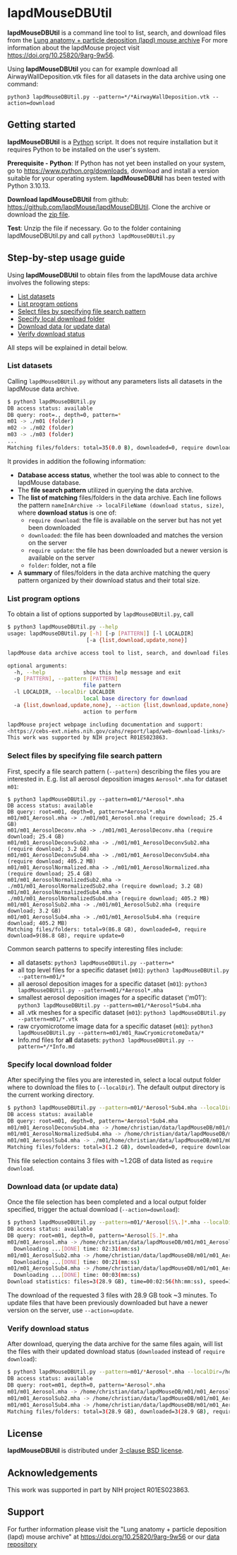 # lapdMouseDBUtil

**lapdMouseDBUtil** is a command line tool to list, search, and download
files from the [Lung anatomy + particle deposition (lapd) mouse
archive](https://cebs-ext.niehs.nih.gov/cahs/report/lapd/web-download-links)
For more information about the lapdMouse project visit
<https://doi.org/10.25820/9arg-9w56>.

Using **lapdMouseDBUtil** you can for example download all
AirwayWallDeposition.vtk files for all datasets in the data archive
using one command:

`python3 lapdMouseDBUtil.py --pattern=*/*AirwayWallDeposition.vtk --action=download`

## Getting started

**lapdMouseDBUtil** is a [Python](https://www.python.org/download) script. It
does not require installation but it requires Python to be installed on the
user's system.

**Prerequisite - Python**: If Python has not yet been installed on your system, go
to <https://www.python.org/downloads>, download and install a version suitable
for your operating system. **lapdMouseDBUtil** has been tested with Python 3.10.13.

**Download lapdMouseDBUtil** from github:
<https://github.com/lapdMouse/lapdMouseDBUtil>. Clone the archive or
download the [zip file](https://github.com/lapdMouse/lapdMouseDBUtil/archive/refs/heads/master.zip).

**Test**: Unzip the file if necessary. Go to the folder containing lapdMouseDBUtil.py and call
`python3 lapdMouseDBUtil.py`

## Step-by-step usage guide

Using **lapdMouseDBUtil** to obtain files from the lapdMouse data archive involves
the following steps:

  - [List datasets](#list-datasets)
  - [List program options](#list-program-options)
  - [Select files by specifying file search
    pattern](#select-files-by-specifying-file-search-pattern)
  - [Specify local download folder](#specify-local-download-folder)
  - [Download data (or update data)](#download-data-or-update-data)
  - [Verify download status](#verify-download-status)

All steps will be explained in detail below.

### List datasets

Calling `lapdMouseDBUtil.py` without any parameters lists all datasets in the
lapdMouse data archive.

```sh
$ python3 lapdMouseDBUtil.py
DB access status: available
DB query: root=., depth=0, pattern=*
m01 -> ./m01 (folder)
m02 -> ./m02 (folder)
m03 -> ./m03 (folder)
...
Matching files/folders: total=35(0.0 B), downloaded=0, require download=35(0.0 B), require update=0
```

It provides in addition the following information:

  * **Database access status**, whether the tool was able to connect to the
    lapdMouse  database.
  * The **file search pattern** utilized in querying the data archive.
  * The **list of matching** files/folders in the data archive. Each line follows
    the pattern `nameInArchive -> localFileName (download status, size)`,
    where **download status** is one of:
      * `require download`: the file is available on the server but has not yet
        been downloaded
      * `downloaded`: the file has been downloaded and matches the version on the
        server
      * `require update`: the file has been downloaded but a newer version
        is available on the server
      * `folder`: folder, not a file
  * A **summary** of files/folders in the data archive matching the query pattern
    organized by their download status and their total size.

### List program options

To obtain a list of options supported by `lapdMouseDBUtil.py`, call

```sh
$ python3 lapdMouseDBUtil.py --help
usage: lapdMouseDBUtil.py [-h] [-p [PATTERN]] [-l LOCALDIR]
                         [-a {list,download,update,none}]

lapdMouse data archive access tool to list, search, and download files.

optional arguments:
  -h, --help            show this help message and exit
  -p [PATTERN], --pattern [PATTERN]
                        file pattern
  -l LOCALDIR, --localDir LOCALDIR
                        local base directory for download
  -a {list,download,update,none}, --action {list,download,update,none}
                        action to perform

lapdMouse project webpage including documentation and support:
<https://cebs-ext.niehs.nih.gov/cahs/report/lapd/web-download-links/>
This work was supported by NIH project R01ES023863.
```

### Select files by specifying file search pattern
First, specify a file search pattern (`--pattern`) describing the files you
are interested in. E.g. list all aerosol deposition images `Aerosol*.mha` for
dataset `m01`:

```
$ python3 lapdMouseDBUtil.py --pattern=m01/*Aerosol*.mha
DB access status: available
DB query: root=m01, depth=0, pattern=*Aerosol*.mha
m01/m01_Aerosol.mha -> ./m01/m01_Aerosol.mha (require download; 25.4 GB)
m01/m01_AerosolDeconv.mha -> ./m01/m01_AerosolDeconv.mha (require download; 25.4 GB)
m01/m01_AerosolDeconvSub2.mha -> ./m01/m01_AerosolDeconvSub2.mha (require download; 3.2 GB)
m01/m01_AerosolDeconvSub4.mha -> ./m01/m01_AerosolDeconvSub4.mha (require download; 405.2 MB)
m01/m01_AerosolNormalized.mha -> ./m01/m01_AerosolNormalized.mha (require download; 25.4 GB)
m01/m01_AerosolNormalizedSub2.mha -> ./m01/m01_AerosolNormalizedSub2.mha (require download; 3.2 GB)
m01/m01_AerosolNormalizedSub4.mha -> ./m01/m01_AerosolNormalizedSub4.mha (require download; 405.2 MB)
m01/m01_AerosolSub2.mha -> ./m01/m01_AerosolSub2.mha (require download; 3.2 GB)
m01/m01_AerosolSub4.mha -> ./m01/m01_AerosolSub4.mha (require download; 405.2 MB)
Matching files/folders: total=9(86.8 GB), downloaded=0, require download=9(86.8 GB), require update=0
```

Common search patterns to specify interesting files include:

  * all datasets: `python3 lapdMouseDBUtil.py --pattern=*`
  * all top level files for a specific dataset (`m01`): `python3 lapdMouseDBUtil.py --pattern=m01/*`
  * all aerosol deposition images for a specific dataset (`m01`): `python3 lapdMouseDBUtil.py --pattern=m01/*Aerosol*.mha`
  * smallest aerosol deposition images for a specific dataset ('m01'): `python3 lapdMouseDBUtil.py --pattern=m01/*Aerosol*Sub4.mha`
  * all .vtk meshes for a specific dataset (`m01`): `python3 lapdMouseDBUtil.py --pattern=m01/*.vtk`
  * raw cryomicrotome image data for a specific dataset (`m01`): `python3 lapdMouseDBUtil.py --pattern=m01/m01_RawCryomicrotomeData/*`
  * Info.md files for **all** datasets: `python3 lapdMouseDBUtil.py --pattern=*/*Info.md`

### Specify local download folder

After specifying the files you are interested in, select a local output folder
where to download the files to (`--localDir`). The default output
directory is the current working directory.

```sh
$ python3 lapdMouseDBUtil.py --pattern=m01/*Aerosol*Sub4.mha --localDir=/home/christian/data/lapdMouseDB
DB access status: available
DB query: root=m01, depth=0, pattern=*Aerosol*Sub4.mha
m01/m01_AerosolDeconvSub4.mha -> /home/christian/data/lapdMouseDB/m01/m01_AerosolDeconvSub4.mha (require download; 405.2 MB)
m01/m01_AerosolNormalizedSub4.mha -> /home/christian/data/lapdMouseDB/m01/m01_AerosolNormalizedSub4.mha (require download; 405.2 MB)
m01/m01_AerosolSub4.mha -> ./m01/home/christian/data/lapdMouseDB/m01/m01_AerosolSub4.mha (require download; 405.2 MB)
Matching files/folders: total=3(1.2 GB), downloaded=0, require download=3(1.2 GB), require update=0
```

This file selection contains 3 files with ~1.2GB of data listed as `require download`.

### Download data (or update data)

Once the file selection has been completed and a local output folder specified,
trigger the actual download (`--action=download`):

```sh
$ python3 lapdMouseDBUtil.py --pattern=m01/*Aerosol[S\.]*.mha --localDir=/home/christian/data/lapdMouseDB --operation=download
DB access status: available
DB query: root=m01, depth=0, pattern=*Aerosol[S.]*.mha
m01/m01_Aerosol.mha -> /home/christian/data/lapdMouseDB/m01/m01_Aerosol.mha (require download; 25.4 GB)
  Downloading ...[DONE] time: 02:31(mm:ss)
m01/m01_AerosolSub2.mha -> /home/christian/data/lapdMouseDB/m01/m01_AerosolSub2.mha (require download; 3.2 GB)
  Downloading ...[DONE] time: 00:21(mm:ss)
m01/m01_AerosolSub4.mha -> /home/christian/data/lapdMouseDB/m01/m01_AerosolSub4.mha (require download; 405.2 MB)
  Downloading ...[DONE] time: 00:03(mm:ss)
Download statistics: files=3(28.9 GB), time=00:02:56(hh:mm:ss), speed=167.8 MB/second
```

The download of the requested 3 files with 28.9 GB took ~3 minutes. To update
files that have been previously downloaded but have a newer version on the
server, use `--action=update`.

### Verify download status

After download, querying the data archive for the same files again, will list the
files with their updated download status (`downloaded` instead of `require
download`):

```sh
$ python3 lapdMouseDBUtil.py --pattern=m01/*Aerosol*.mha --localDir=/home/christian/data/lapdMouseDB
DB access status: available
DB query: root=m01, depth=0, pattern=*Aerosol*.mha
m01/m01_Aerosol.mha -> /home/christian/data/lapdMouseDB/m01/m01_Aerosol.mha (downloaded; 25.4 GB)
m01/m01_AerosolSub2.mha -> /home/christian/data/lapdMouseDB/m01/m01_AerosolSub2.mha (downloaded; 3.2 GB)
m01/m01_AerosolSub4.mha -> /home/christian/data/lapdMouseDB/m01/m01_AerosolSub4.mha (downloaded; 405.2 MB)
Matching files/folders: total=3(28.9 GB), downloaded=3(28.9 GB), require download=0, require update=0
```

## License

**lapdMouseDBUtil** is distributed under [3-clause BSD license](LICENSE.txt).

## Acknowledgements

This work was supported in part by NIH project R01ES023863.

## Support

For further information please visit the
"Lung anatomy + particle deposition (lapd) mouse archive"
at <https://doi.org/10.25820/9arg-9w56> or our [data
repository](https://cebs-ext.niehs.nih.gov/cahs/report/lapd/web-download-links/)
